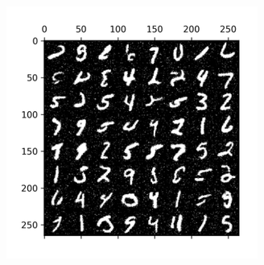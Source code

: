 <p align="center">
  <img src="https://github.com/MatthewMih/small_projects/blob/main/Diffusion_models/images%26samples/48epMNIST.png" width="500" title="hover text">
</p>
